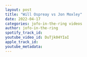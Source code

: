 ```yaml
---
layout: post
title: "Will Ospreay vs Jon Moxley"
date: 2022-04-17
categories: jofo-in-the-ring videos
author: jofo-in-the-ring
spotify_track_id: 
youtube_video_id: DuTjk04YIaI
apple_track_id: 
youtube_metadata: 
---
```

